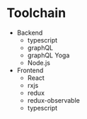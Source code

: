 # Toolchain

-   Backend
    -   typescript
    -   graphQL
    -   graphQL Yoga
    -   Node.js
-   Frontend
    -   React
    -   rxjs
    -   redux
    -   redux-observable
    -   typescript
